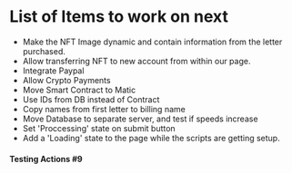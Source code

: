 # List of Items to work on next

- Make the NFT Image dynamic and contain information from the letter purchased.
- Allow transferring NFT to new account from within our page.
- Integrate Paypal
- Allow Crypto Payments
- Move Smart Contract to Matic
- Use IDs from DB instead of Contract
- Copy names from first letter to billing name
- Move Database to separate server, and test if speeds increase
- Set 'Proccessing' state on submit button
- Add a 'Loading' state to the page while the scripts are getting setup.

#### Testing Actions #9